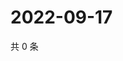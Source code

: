 # 2022-09-17

共 0 条

<!-- BEGIN WEIBO -->
<!-- 最后更新时间 Sat Sep 17 2022 23:01:31 GMT+0800 (China Standard Time) -->

<!-- END WEIBO -->
